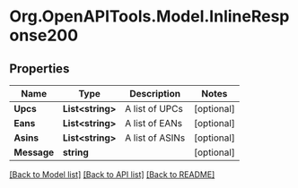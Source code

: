 # Org.OpenAPITools.Model.InlineResponse200
## Properties

Name | Type | Description | Notes
------------ | ------------- | ------------- | -------------
**Upcs** | **List&lt;string&gt;** | A list of UPCs | [optional] 
**Eans** | **List&lt;string&gt;** | A list of EANs | [optional] 
**Asins** | **List&lt;string&gt;** | A list of ASINs | [optional] 
**Message** | **string** |  | [optional] 

[[Back to Model list]](../README.md#documentation-for-models) [[Back to API list]](../README.md#documentation-for-api-endpoints) [[Back to README]](../README.md)

